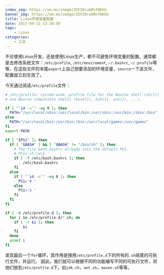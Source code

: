 ```yaml
---
index_img: https://sm.ms/image/35FZ8rubRnfAKhG
banner_img: https://sm.ms/image/35FZ8rubRnfAKhG
title: Linux环境变量配置
date: 2017-04-21 13:10:50
tags:
    - Linux
categories:
    - 工具
---
```



不论使用Linux开发，还是使用Linux生产，都不可避免环境变量的配置。通常都是去修改系统文件：`/etc/profile`, `/etc/enviroment`, `~/.bashrc`, `~/.profile`等等，在这些文件的末尾`export`上自己想要添加的环境变量，`source`一下该文件，配置就立刻生效了。

今天通过阅读`/etc/profile`文件：
```bash
# /etc/profile: system-wide .profile file for the Bourne shell (sh(1))
# and Bourne compatible shells (bash(1), ksh(1), ash(1), ...).

if [ "`id -u`" -eq 0 ]; then
  PATH="/usr/local/sbin:/usr/local/bin:/usr/sbin:/usr/bin:/sbin:/bin"
else
  PATH="/usr/local/bin:/usr/bin:/bin:/usr/local/games:/usr/games"
fi
export PATH

if [ "$PS1" ]; then
  if [ "$BASH" ] && [ "$BASH" != "/bin/sh" ]; then
    # The file bash.bashrc already sets the default PS1.
    # PS1='\h:\w\$ '
    if [ -f /etc/bash.bashrc ]; then
      . /etc/bash.bashrc
    fi
  else
    if [ "`id -u`" -eq 0 ]; then
      PS1='# '
    else
      PS1='$ '
    fi
  fi
fi

if [ -d /etc/profile.d ]; then
  for i in /etc/profile.d/*.sh; do
    if [ -r $i ]; then
      . $i
    fi
  done
  unset i
fi
```
发现最后一个`for`循环，其作用是搜用`/etc/profile.d`下的所有的`.sh`结尾的可执行文件，并运行。
因此，我们就可以根据不同的功能编写不同的可执行文件，将他们放到`/etc/profile.d`下，如`jdk.sh`，`ant.sh`，`maven.sh`等等。
